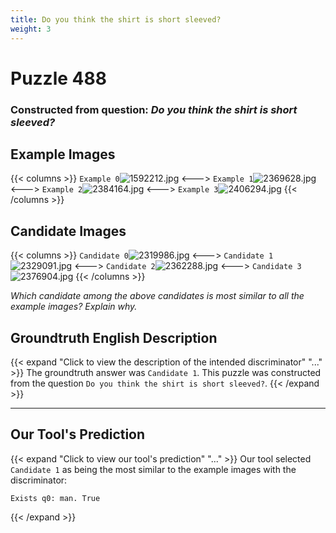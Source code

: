 ```yaml
---
title: Do you think the shirt is short sleeved?
weight: 3
---
```


# Puzzle 488
### Constructed from question: _Do you think the shirt is short sleeved?_


## Example Images
{{< columns >}}
`Example 0`![1592212.jpg](/gqa_images/1592212.jpg)
<--->
`Example 1`![2369628.jpg](/gqa_images/2369628.jpg)
<--->
`Example 2`![2384164.jpg](/gqa_images/2384164.jpg)
<--->
`Example 3`![2406294.jpg](/gqa_images/2406294.jpg)
{{< /columns >}}

## Candidate Images
{{< columns >}}
`Candidate 0`![2319986.jpg](/gqa_images/2319986.jpg)
<--->
`Candidate 1`![2329091.jpg](/gqa_images/2329091.jpg)
<--->
`Candidate 2`![2362288.jpg](/gqa_images/2362288.jpg)
<--->
`Candidate 3`![2376904.jpg](/gqa_images/2376904.jpg)
{{< /columns >}}

*Which candidate among the above candidates is most similar to all the example images? Explain why.*

## Groundtruth English Description

{{< expand "Click to view the description of the intended discriminator" "..." >}}
The groundtruth answer was `Candidate 1`. This puzzle was constructed from the question `Do you think the shirt is short sleeved?`.
{{< /expand >}}

---

## Our Tool's Prediction

{{< expand "Click to view our tool's prediction" "..." >}}
Our tool selected `Candidate 1` as being the most similar to the example images with the discriminator:
```plaintext
Exists q0: man. True
```
{{< /expand >}}
